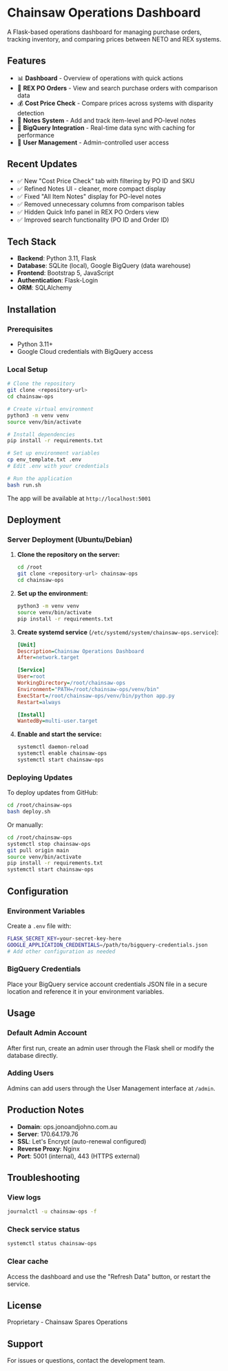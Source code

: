 # Chainsaw Operations Dashboard

A Flask-based operations dashboard for managing purchase orders, tracking inventory, and comparing prices between NETO and REX systems.

## Features

- 📊 **Dashboard** - Overview of operations with quick actions
- 🛒 **REX PO Orders** - View and search purchase orders with comparison data
- 💰 **Cost Price Check** - Compare prices across systems with disparity detection
- 📝 **Notes System** - Add and track item-level and PO-level notes
- 🔄 **BigQuery Integration** - Real-time data sync with caching for performance
- 👥 **User Management** - Admin-controlled user access

## Recent Updates

- ✅ New "Cost Price Check" tab with filtering by PO ID and SKU
- ✅ Refined Notes UI - cleaner, more compact display
- ✅ Fixed "All Item Notes" display for PO-level notes
- ✅ Removed unnecessary columns from comparison tables
- ✅ Hidden Quick Info panel in REX PO Orders view
- ✅ Improved search functionality (PO ID and Order ID)

## Tech Stack

- **Backend**: Python 3.11, Flask
- **Database**: SQLite (local), Google BigQuery (data warehouse)
- **Frontend**: Bootstrap 5, JavaScript
- **Authentication**: Flask-Login
- **ORM**: SQLAlchemy

## Installation

### Prerequisites
- Python 3.11+
- Google Cloud credentials with BigQuery access

### Local Setup

```bash
# Clone the repository
git clone <repository-url>
cd chainsaw-ops

# Create virtual environment
python3 -m venv venv
source venv/bin/activate

# Install dependencies
pip install -r requirements.txt

# Set up environment variables
cp env_template.txt .env
# Edit .env with your credentials

# Run the application
bash run.sh
```

The app will be available at `http://localhost:5001`

## Deployment

### Server Deployment (Ubuntu/Debian)

1. **Clone the repository on the server:**
   ```bash
   cd /root
   git clone <repository-url> chainsaw-ops
   cd chainsaw-ops
   ```

2. **Set up the environment:**
   ```bash
   python3 -m venv venv
   source venv/bin/activate
   pip install -r requirements.txt
   ```

3. **Create systemd service** (`/etc/systemd/system/chainsaw-ops.service`):
   ```ini
   [Unit]
   Description=Chainsaw Operations Dashboard
   After=network.target

   [Service]
   User=root
   WorkingDirectory=/root/chainsaw-ops
   Environment="PATH=/root/chainsaw-ops/venv/bin"
   ExecStart=/root/chainsaw-ops/venv/bin/python app.py
   Restart=always

   [Install]
   WantedBy=multi-user.target
   ```

4. **Enable and start the service:**
   ```bash
   systemctl daemon-reload
   systemctl enable chainsaw-ops
   systemctl start chainsaw-ops
   ```

### Deploying Updates

To deploy updates from GitHub:

```bash
cd /root/chainsaw-ops
bash deploy.sh
```

Or manually:
```bash
cd /root/chainsaw-ops
systemctl stop chainsaw-ops
git pull origin main
source venv/bin/activate
pip install -r requirements.txt
systemctl start chainsaw-ops
```

## Configuration

### Environment Variables

Create a `.env` file with:

```bash
FLASK_SECRET_KEY=your-secret-key-here
GOOGLE_APPLICATION_CREDENTIALS=/path/to/bigquery-credentials.json
# Add other configuration as needed
```

### BigQuery Credentials

Place your BigQuery service account credentials JSON file in a secure location and reference it in your environment variables.

## Usage

### Default Admin Account

After first run, create an admin user through the Flask shell or modify the database directly.

### Adding Users

Admins can add users through the User Management interface at `/admin`.

## Production Notes

- **Domain**: ops.jonoandjohno.com.au
- **Server**: 170.64.179.76
- **SSL**: Let's Encrypt (auto-renewal configured)
- **Reverse Proxy**: Nginx
- **Port**: 5001 (internal), 443 (HTTPS external)

## Troubleshooting

### View logs
```bash
journalctl -u chainsaw-ops -f
```

### Check service status
```bash
systemctl status chainsaw-ops
```

### Clear cache
Access the dashboard and use the "Refresh Data" button, or restart the service.

## License

Proprietary - Chainsaw Spares Operations

## Support

For issues or questions, contact the development team.
